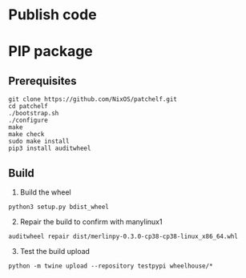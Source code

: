 # Publish code

# PIP package
## Prerequisites

```
git clone https://github.com/NixOS/patchelf.git
cd patchelf
./bootstrap.sh
./configure
make 
make check
sudo make install
pip3 install auditwheel 
```

## Build
1. Build the wheel
```
python3 setup.py bdist_wheel
```
2. Repair the build to confirm with manylinux1
```
auditwheel repair dist/merlinpy-0.3.0-cp38-cp38-linux_x86_64.whl
```
3. Test the build upload
```
python -m twine upload --repository testpypi wheelhouse/*
```